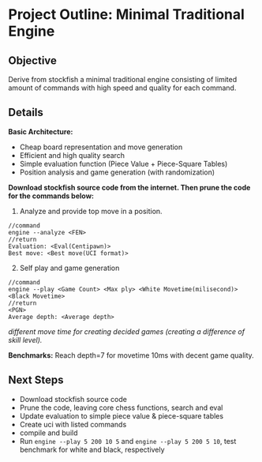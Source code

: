 # Project Outline: Minimal Traditional Engine

## Objective

Derive from stockfish a minimal traditional engine consisting of limited amount of commands with high speed and quality for each command.

## Details

**Basic Architecture:**

- Cheap board representation and move generation
- Efficient and high quality search
- Simple evaluation function (Piece Value + Piece-Square Tables)
- Position analysis and game generation (with randomization)

**Download stockfish source code from the internet. Then prune the code for the commands below:**

1. Analyze and provide top move in a position.
```
//command
engine --analyze <FEN>
//return
Evaluation: <Eval(Centipawn)>
Best move: <Best move(UCI format)>
```
2. Self play and game generation
```
//command
engine --play <Game Count> <Max ply> <White Movetime(milisecond)> <Black Movetime>
//return
<PGN>
Average depth: <Average depth>
```
*different move time for creating decided games (creating a difference of skill level).*

**Benchmarks:** Reach depth=7 for movetime 10ms with decent game quality.

## Next Steps

- Download stockfish source code
- Prune the code, leaving core chess functions, search and eval
- Update evaluation to simple piece value & piece-square tables
- Create uci with listed commands
- compile and build
- Run `engine --play 5 200 10 5` and `engine --play 5 200 5 10`, test benchmark for white and black, respectively